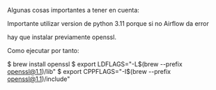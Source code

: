 Algunas cosas importantes a tener en cuenta:

Importante utilizar version de python 3.11 porque si no Airflow da error

hay que instalar previamente openssl.

Como ejecutar por tanto:


$ brew install openssl
$ export LDFLAGS="-L$(brew --prefix openssl@1.1)/lib"
$ export CPPFLAGS="-I$(brew --prefix openssl@1.1)/include"

